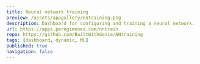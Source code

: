 ```yaml
---
title: Neural network training
preview: /assets/appgallery/nntraining.png
description: Dashboard for configuring and training a neural network.
url: https://apps.peregimenez.com/nntrain
repo: https://github.com/BuiltWithGenie/NNtraining
tags: [dashboard, dynamic, ML]
published: true
navigation: false
---
```

